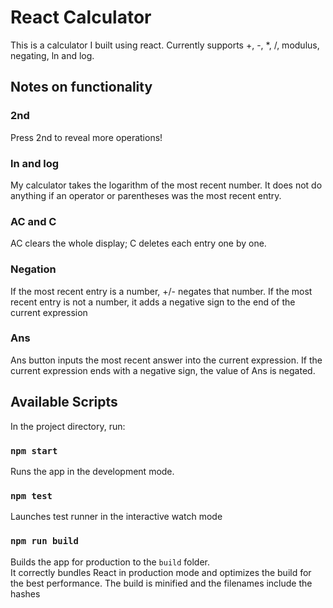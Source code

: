 # React Calculator

This is a calculator I built using react. Currently supports +, -, *, /, modulus, negating, ln and log.


## Notes on functionality 

### 2nd

Press 2nd to reveal more operations!

### ln and log

My calculator takes the logarithm of the most recent number. It does not do anything if an operator or parentheses was the most recent entry. 

### AC and C

AC clears the whole display; C deletes each entry one by one.

### Negation

If the most recent entry is a number, +/- negates that number. If the most recent entry is not a number, it adds a negative sign to the end of the current expression

### Ans

Ans button inputs the most recent answer into the current expression. If the current expression ends with a negative sign, the value of Ans is negated.

## Available Scripts

In the project directory, run:

### `npm start`

Runs the app in the development mode.

### `npm test`

Launches test runner in the interactive watch mode

### `npm run build`

Builds the app for production to the `build` folder.\
It correctly bundles React in production mode and optimizes the build for the best performance.
The build is minified and the filenames include the hashes
